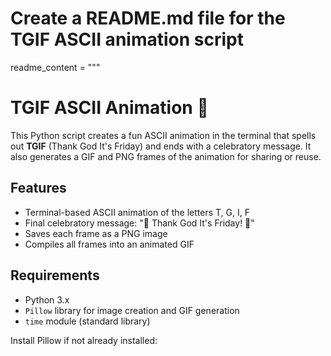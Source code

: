 # Create a README.md file for the TGIF ASCII animation script

readme_content = """
# TGIF ASCII Animation 🎉

This Python script creates a fun ASCII animation in the terminal that spells out **TGIF** (Thank God It's Friday) and ends with a celebratory message. It also generates a GIF and PNG frames of the animation for sharing or reuse.

## Features

- Terminal-based ASCII animation of the letters T, G, I, F
- Final celebratory message: "🎉 Thank God It's Friday! 🎉"
- Saves each frame as a PNG image
- Compiles all frames into an animated GIF

## Requirements

- Python 3.x
- `Pillow` library for image creation and GIF generation
- `time` module (standard library)

Install Pillow if not already installed:


